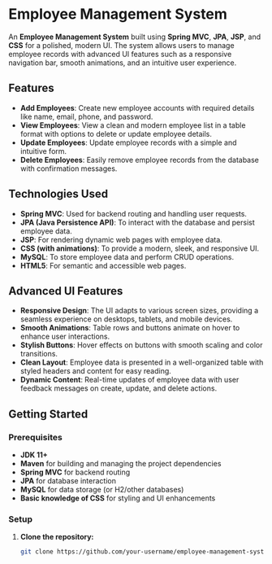 # Employee Management System

An **Employee Management System** built using **Spring MVC**, **JPA**, **JSP**, and **CSS** for a polished, modern UI. The system allows users to manage employee records with advanced UI features such as a responsive navigation bar, smooth animations, and an intuitive user experience.

## Features

- **Add Employees**: Create new employee accounts with required details like name, email, phone, and password.
- **View Employees**: View a clean and modern employee list in a table format with options to delete or update employee details.
- **Update Employees**: Update employee records with a simple and intuitive form.
- **Delete Employees**: Easily remove employee records from the database with confirmation messages.

## Technologies Used

- **Spring MVC**: Used for backend routing and handling user requests.
- **JPA (Java Persistence API)**: To interact with the database and persist employee data.
- **JSP**: For rendering dynamic web pages with employee data.
- **CSS (with animations)**: To provide a modern, sleek, and responsive UI.
- **MySQL**: To store employee data and perform CRUD operations.
- **HTML5**: For semantic and accessible web pages.

## Advanced UI Features

- **Responsive Design**: The UI adapts to various screen sizes, providing a seamless experience on desktops, tablets, and mobile devices.
- **Smooth Animations**: Table rows and buttons animate on hover to enhance user interactions.
- **Stylish Buttons**: Hover effects on buttons with smooth scaling and color transitions.
- **Clean Layout**: Employee data is presented in a well-organized table with styled headers and content for easy reading.
- **Dynamic Content**: Real-time updates of employee data with user feedback messages on create, update, and delete actions.
  
## Getting Started

### Prerequisites

- **JDK 11+**
- **Maven** for building and managing the project dependencies
- **Spring MVC** for backend routing
- **JPA** for database interaction
- **MySQL** for data storage (or H2/other databases)
- **Basic knowledge of CSS** for styling and UI enhancements

### Setup

1. **Clone the repository:**

   ```bash
   git clone https://github.com/your-username/employee-management-system.git
